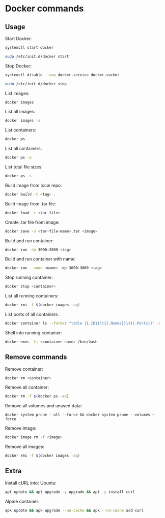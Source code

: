 # Docker commands

## Usage

Start Docker:
```sh
systemctl start docker
```
```sh
sudo /etc/init.d/docker start
```

Stop Docker:
```sh
systemctl disable --now docker.service docker.socket
```
```sh
sudo /etc/init.d/docker stop
```

List images:
```sh
docker images
```

List all images:
```sh
docker images -a
```

List containers:
```sh
docker ps
```

List all containers:
```sh
docker ps -a
```

List total file sizes:
```sh
docker ps -s
```

Build image from local repo:
```sh
docker build -t <tag> .
```

Build image from .tar file:
```sh
docker load -i <tar-file>
```

Create .tar file from image:
```sh
docker save -o <tar-file-name>.tar <image>
```

Build and run container:
```sh
docker run -dp 3000:3000 <tag>
```

Build and run container with name:
```sh
docker run --name <name> -dp 3000:3000 <tag>
```

Stop running container:
```sh
docker stop <container>
```

List all running containers:
```sh
docker rmi -f $(docker images -aq)
```

List ports of all containers:
```sh
docker container ls --format "table {{.ID}}\t{{.Names}}\t{{.Ports}}" -a
```

Shell into running container:
```sh
docker exec -ti <container name> /bin/bash
```

## Remove commands

Remove container:
```sh
docker rm <container>
```

Remove all container:
```sh
docker rm -f $(docker ps -aq)
```

Remove all volumes and unused data:
```
docker system prune --all --force && docker system prune --volumes —force
```

Remove image:
```sh
docker image rm -f <image>
```

Remove all images:
```sh
docker rmi -f $(docker images -aq)
```

## Extra

Install cURL into:
Ubuntu:
```sh
apt update && apt upgrade -y upgrade && apt -y install curl
```

Alpine container:
```sh
apk update && apk upgrade --no-cache && apk --no-cache add curl
```

